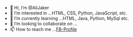 - 👋 Hi, I’m @AliJaker
- 👀 I’m interested in ...HTML, CSS, Python, JavaScript, etc.
- 🌱 I’m currently learning ...HTML, Java, Python, MySql etc.
- 💞️ I’m looking to collaborate on ...
- 📫 How to reach me ...<a href="www.facebook.com/AliJakerAJ">FB-Profile</a>

<!---
AliJaker/AliJaker is a ✨ special ✨ repository because its `README.md` (this file) appears on your GitHub profile.
You can click the Preview link to take a look at your changes.
--->
